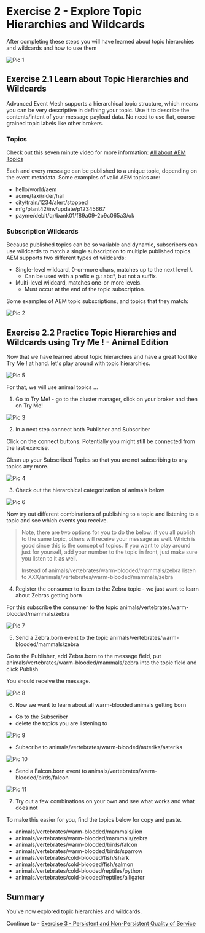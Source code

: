 # Exercise 2 - Explore Topic Hierarchies and Wildcards

After completing these steps you will have learned about topic hierarchies and wildcards and how to use them

![Pic 1](../../images/ex2-1.png)

## Exercise 2.1 Learn about Topic Hierarchies and Wildcards

Advanced Event Mesh supports a hierarchical topic structure, which means you can be very descriptive in defining your topic. Use it to describe the contents/intent of your message payload data. No need to use flat, coarse-grained topic labels like other brokers.

### Topics

Check out this seven minute video for more information: [All about AEM Topics](https://www.youtube.com/watch?v=PP1nNlgERQI)

Each and every message can be published to a unique topic, depending on the event metadata. Some examples of valid AEM topics are:

- hello/world/aem
- acme/taxi/rider/hail
- city/train/1234/alert/stopped
- mfg/plant42/inv/update/p12345667
- payme/debit/qr/bank01/f89a09-2b9c065a3/ok

### Subscription Wildcards

Because published topics can be so variable and dynamic, subscribers can use wildcards to match a single subscription to multiple published topics. AEM supports two different types of wildcards:

- Single-level wildcard, 0-or-more chars, matches up to the next level /.
     - Can be used with a prefix e.g.: abc*, but not a suffix.
- Multi-level wildcard, matches one-or-more levels.
     - Must occur at the end of the topic subscription.

Some examples of AEM topic subscriptions, and topics that they match:

![Pic 2](../../images/ex2-2.png)

## Exercise 2.2 Practice Topic Hierarchies and Wildcards using Try Me ! - Animal Edition

Now that we have learned about topic hierarchies and have a great tool like Try Me ! at hand. let's play around with topic hierarchies.

![Pic 5](../../images/ex2-5.png)

For that, we will use animal topics ...

1. Go to Try Me! - go to the cluster manager, click on your broker and then on Try Me!

![Pic 3](../../images/ex2-3.png)

2. In a next step connect both Publisher and Subscriber

Click on the connect buttons. Potentially you might still be connected from the last exercise.

Clean up your Subscribed Topics so that you are not subscribing to any topics any more.

![Pic 4](../../images/ex2-4.png)

3. Check out the hierarchical categorization of animals below

![Pic 6](../../images/ex2-6.png)

Now try out different combinations of publishing to a topic and listening to a topic and see which events you receive.

> Note, there are two options for you to do the below: if you all publish to the same topic, others will receive your message as well. Which is good since this is the concept of topics. If you want to play around just for yourself, add your number to the topic in front, just make sure you listen to it as well.
>
> Instead of animals/vertebrates/warm-blooded/mammals/zebra
> listen to XXX/animals/vertebrates/warm-blooded/mammals/zebra
> 

4. Register the consumer to listen to the Zebra topic - we just want to learn about Zebras getting born

For this subscribe the consumer to the topic animals/vertebrates/warm-blooded/mammals/zebra

![Pic 7](../../images/ex2-7.png)

5. Send a Zebra.born event to the topic animals/vertebrates/warm-blooded/mammals/zebra

Go to the Publisher, add Zebra.born to the message field, put animals/vertebrates/warm-blooded/mammals/zebra into the topic field and click Publish

You should receive the message.

![Pic 8](../../images/ex2-8.png)

6. Now we want to learn about all warm-blooded animals getting born

- Go to the Subscriber
- delete the topics you are listening to

![Pic 9](../../images/ex2-9.png)

- Subscribe to animals/vertebrates/warm-blooded/asteriks/asteriks

![Pic 10](../../images/ex2-10.png)

- Send a Falcon.born event to animals/vertebrates/warm-blooded/birds/falcon

![Pic 11](../../images/ex2-11.png)

7. Try out a few combinations on your own and see what works and what does not

To make this easier for you, find the topics below for copy and paste.

- animals/vertebrates/warm-blooded/mammals/lion
- animals/vertebrates/warm-blooded/mammals/zebra
- animals/vertebrates/warm-blooded/birds/falcon
- animals/vertebrates/warm-blooded/birds/sparrow
- animals/vertebrates/cold-blooded/fish/shark
- animals/vertebrates/cold-blooded/fish/salmon
- animals/vertebrates/cold-blooded/reptiles/python
- animals/vertebrates/cold-blooded/reptiles/alligator

## Summary

You've now explored topic hierarchies and wildcards.

Continue to - [Exercise 3 - Persistent and Non-Persistent Quality of Service](../ex3/README.md)
